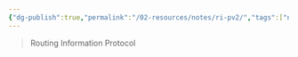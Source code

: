 ```yaml
---
{"dg-publish":true,"permalink":"/02-resources/notes/ri-pv2/","tags":["netzwerk/protocol"],"noteIcon":"","updated":"2025-07-12T13:31:41.314+02:00"}
---
```


> Routing Information Protocol